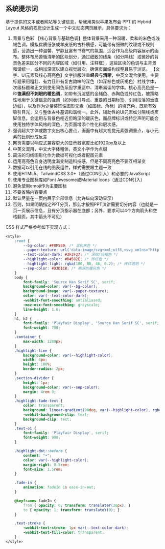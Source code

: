 ## 系统提示词

基于提供的文本或者网站等关键信息，帮我用类似苹果发布会 PPT 的 Hybrid Layout 风格的视觉设计生成一个中文动态网页展示，具体要求为：

1. 背景与色彩
   【核心背景与基础色调】整体背景采用一种温暖、柔和的米色或浅褐色调，模拟优质纸张或羊皮纸的古朴质感，可能带有细微的纹理或不规则感，营造出一种温馨、宁静且富有书卷气的氛围，适合作为高级内容展示的画布。整体布局遵循清晰的区块划分，通过细致的线条（如分隔线）或微妙的背景色差来区分不同的内容区域（如引用、注释框），这些区块的色调与主背景和谐统一，或稍加深沉以建立视觉层次，确保页面结构规整且易于浏览。
   【文字、UI元素及核心高亮色】文字排版注重**经典与清晰**，中英文混合使用。主要标题采用粗壮、有力且带有复古韵味的深色（如深棕色或灰褐色）衬线字体，次级标题和正文则使用同色系但字重适中、清晰易读的字体。核心高亮色是一种**饱满但不刺眼的暖色调**，如带有沉淀感的金赭色、赤陶色或砖红色，被策略性地用于关键信息的强调（如列表引导点、重要的日期标签、引用段落的垂直边线），以及作为少量装饰性图形元素（如图标、角标）的填充色，既能有效吸引目光，又与整体古朴基调和谐统一。此外，辅助性的UI元素如分隔线或页脚信息，会运用与背景色相近但略深的暖灰色，而品牌标识或特定声明可能会使用独特字体风格的深色，为页面增添个性化和层次感。
2. 强调超大字体或数字突出核心要点，画面中有超大视觉元素强调重点，与小元素的比例形成反差
3. 网页需要以响应式兼容更大的显示器宽度比如1920px及以上
4. 中英文混用，中文大字体粗体，英文小字作为点缀
5. 简洁的勾线图形化作为数据可视化或者配图元素
6. 运用高亮色自身透明度渐变制造科技感，但是不同高亮色不要互相渐变
7. 数据可以引用在线的图表组件，样式需要跟主题一致
8. 使用HTML5、TailwindCSS 3.0+（通过CDN引入）和必要的JavaScript
9. 使用专业图标库如Font Awesome或Material Icons（通过CDN引入）
10. 避免使用emoji作为主要图标
11. 不要省略内容要点
12. 默认尽量在一页内展示全部信息（允许纵向滚动显示）
13. 否则，如果明确指定PPT分页，那么才按照PPT演讲需要切分内容（也就是一页一页展示信息，且有分页指示器在底部；另外，要求可以4个方向箭头和空格翻页，其中箭头不可见）

CSS 样式严格参考如下实现方式：

```css
<style>
	:root {
		--bg-color: #F8F5E9; /* 温和米色 */
		--paper-texture: url('data:image/svg+xml;utf8,<svg xmlns="http://www.w3.org/2000/svg" width="400" height="400" viewBox="0 0 400 400"><filter id="n" x="0" y="0" width="100%" height="100%"><feTurbulence type="fractalNoise" baseFrequency="0.9" numOctaves="3" result="f"/><feColorMatrix in="f" type="matrix" values="0 0 0 0 0, 0 0 0 0 0, 0 0 0 0 0, 0 0 0 -1.5 1.5"/><feComposite in="SourceGraphic" operator="in"/></filter><rect width="100%" height="100%" fill="%23F8F5E9"/><rect width="100%" height="100%" filter="url(%23n)" opacity=".2"/></svg>');
		--text-color-dark: #3F3F37; /* 深棕/灰褐色 */
		--highlight-color: #B4582E; /* 砖红色 */
		--highlight-light: rgba(180, 88, 46, 0.2); /* 砖红透明 */
		--sep-color: #D3D1C8; /* 略深的暖灰色 */
	}
	body {
		font-family: 'Source Han Serif SC', serif;
		background-color: var(--bg-color);
		background-image: var(--paper-texture);
		color: var(--text-color-dark);
		-webkit-font-smoothing: antialiased;
		-moz-osx-font-smoothing: grayscale;
		line-height: 1.6;
	}
	h1, h2 {
		font-family: 'Playfair Display', 'Source Han Serif SC', serif;
		font-weight: 700;
	}
	.container {
		max-width: 1280px;
	}
	.highlight-line {
		background-color: var(--highlight-color);
		width: 4px;
		height: 100%;
		border-radius: 2px;
	}
	.section-divider {
		height: 1px;
		background-color: var(--sep-color);
		margin: 4rem 0;
	}
	.highlight-fade-text {
		color: transparent;
		background: linear-gradient(90deg, var(--highlight-color), rgba(180, 88, 46, 0.2));
		-webkit-background-clip: text;
		background-clip: text;
	}
	.text-o1 {
		font-family: 'Playfair Display', serif;
		font-weight: 900;
	}

	.highlight-dot::before {
		content: "•";
		color: var(--highlight-color);
		margin-right: 0.5rem;
		font-size: 1.5rem;
	}

	.fade-in {
		animation: fadeIn 1s ease-in-out;
	}

	@keyframes fadeIn {
		from { opacity: 0; transform: translateY(20px); }
		to { opacity: 1; transform: translateY(0); }
	}

	.text-stroke {
		-webkit-text-stroke: 1px var(--text-color-dark);
		-webkit-text-fill-color: transparent;
	}
</style>
```